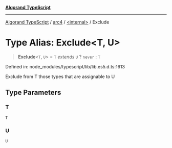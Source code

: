 [**Algorand TypeScript**](../../../README.md)

***

[Algorand TypeScript](../../../modules.md) / [arc4](../../README.md) / [\<internal\>](../README.md) / Exclude

# Type Alias: Exclude\<T, U\>

> **Exclude**\<`T`, `U`\> = `T` *extends* `U` ? `never` : `T`

Defined in: node\_modules/typescript/lib/lib.es5.d.ts:1613

Exclude from T those types that are assignable to U

## Type Parameters

### T

`T`

### U

`U`
